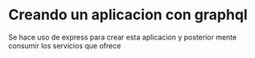 # Creando un aplicacion con graphql

Se hace uso de express para crear esta aplicacion y posterior mente consumir los servicios que ofrece